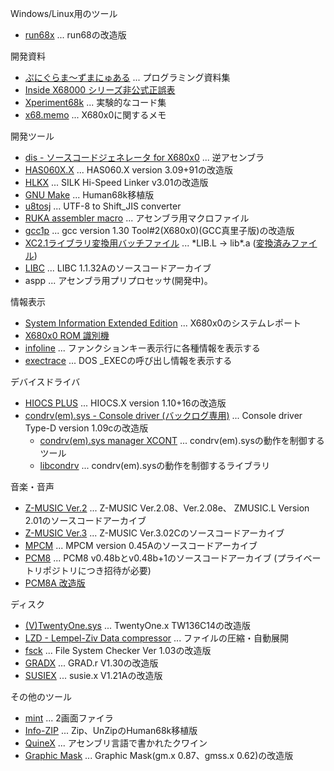 Windows/Linux用のツール
* [run68x](https://github.com/kg68k/run68x) ... run68の改造版

開発資料
* [ぷにぐらま～ずまにゅある](https://github.com/kg68k/puni) ... プログラミング資料集
* [Inside X68000 シリーズ非公式正誤表](https://kg68k.github.io/InsideX68000-errata/)
* [Xperiment68k](https://github.com/kg68k/xperiment68k) ... 実験的なコード集
* [x68.memo](https://github.com/kg68k/x68.memo) ... X680x0に関するメモ

開発ツール
* [dis - ソースコードジェネレータ for X680x0](https://github.com/kg68k/dis) ... 逆アセンブラ
* [HAS060X.X](https://github.com/kg68k/has060xx) ... HAS060.X version 3.09+91の改造版
* [HLKX](https://github.com/kg68k/hlkx) ... SILK Hi-Speed Linker v3.01の改造版
* [GNU Make](https://github.com/kg68k/gnu-make-human68k) ... Human68k移植版
* [u8tosj](https://github.com/kg68k/u8tosj) ... UTF-8 to Shift_JIS converter
* [RUKA assembler macro](https://github.com/kg68k/ruka-macro) ... アセンブラ用マクロファイル
* [gcc1p](https://github.com/kg68k/gcc1p) ... gcc version 1.30 Tool#2(X680x0)(GCC真里子版)の改造版
* [XC2.1ライブラリ変換用バッチファイル](https://github.com/kg68k/xc21-ltoa) ... \*LIB.L → lib\*.a
  ([変換済みファイル](https://github.com/kg68k/xc21-libxca/releases))
* [LIBC](https://github.com/kg68k/libc-src) ... LIBC 1.1.32Aのソースコードアーカイブ
* aspp ... アセンブラ用プリプロセッサ(開発中)。

情報表示
* [System Information Extended Edition](https://github.com/kg68k/si-ee) ... X680x0のシステムレポート
* [X680x0 ROM 識別機](https://kg68k.github.io/x680x0-romid/)
* [infoline](https://github.com/kg68k/infoline) ... ファンクションキー表示行に各種情報を表示する
* [exectrace](https://github.com/kg68k/exectrace) ... DOS _EXECの呼び出し情報を表示する

デバイスドライバ
* [HIOCS PLUS](https://github.com/kg68k/hiocs-plus) ... HIOCS.X version 1.10+16の改造版
* [condrv(em).sys - Console driver (バックログ専用)](https://github.com/kg68k/condrv)
  ... Console driver Type-D version 1.09cの改造版
  * [condrv(em).sys manager XCONT](https://github.com/kg68k/condrv-xcont)
    ... condrv(em).sysの動作を制御するツール
  * [libcondrv](https://github.com/kg68k/libcondrv) ... condrv(em).sysの動作を制御するライブラリ

音楽・音声
* [Z-MUSIC Ver.2](https://github.com/kg68k/zmusic2) ... Z-MUSIC Ver.2.08、Ver.2.08e、
  ZMUSIC.L Version 2.01のソースコードアーカイブ
* [Z-MUSIC Ver.3](https://github.com/kg68k/zmusic3) ... Z-MUSIC Ver.3.02Cのソースコードアーカイブ
* [MPCM](https://github.com/kg68k/mpcm) ... MPCM version 0.45Aのソースコードアーカイブ
* [PCM8](https://github.com/kg68k/pcm8) ... PCM8 v0.48bとv0.48b+1のソースコードアーカイブ
  (プライベートリポジトリにつき招待が必要)
* [PCM8A 改造版](https://github.com/kg68k/pcm8a)

ディスク
* [(V)TwentyOne.sys](https://github.com/kg68k/twentyonesys) ... TwentyOne.x TW136C14の改造版
* [LZD - Lempel-Ziv Data compressor](https://github.com/kg68k/lzd) ... ファイルの圧縮・自動展開
* [fsck](https://github.com/kg68k/fsck) ... File System Checker Ver 1.03の改造版
* [GRADX](https://github.com/kg68k/gradx) ... GRAD.r V1.30の改造版
* [SUSIEX](https://github.com/kg68k/susiex) ... susie.x V1.21Aの改造版

その他のツール
* [mint](https://github.com/kg68k/mint) ... 2画面ファイラ
* [Info-ZIP](https://github.com/kg68k/info-zip-human68k) ... Zip、UnZipのHuman68k移植版
* [QuineX](https://github.com/kg68k/quinex) ... アセンブリ言語で書かれたクワイン
* [Graphic Mask](https://github.com/kg68k/graphicmask) ... Graphic Mask(gm.x 0.87、gmss.x 0.62)の改造版

